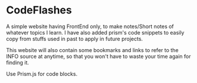 # CodeFlashes
A simple website having FrontEnd only, to make notes/Short notes of whatever topics I learn.
I have also added prism's code snippets to easily copy from stuffs used in past to apply in future projects.

This website will also contain some bookmarks and links to refer to the INFO source at anytime,
so that you won't have to waste your time again for finding it.

Use Prism.js for code blocks.

